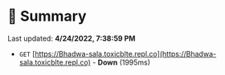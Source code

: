 # 📖 Summary
Last updated: **4/24/2022, 7:38:59 PM**

- `GET` [https://Bhadwa-sala.toxicblte.repl.co](https://Bhadwa-sala.toxicblte.repl.co) - **Down** (1995ms)
